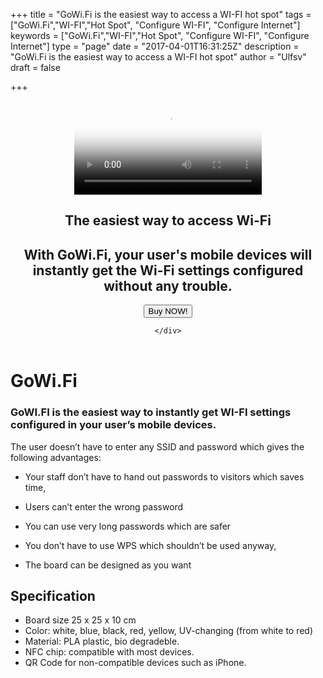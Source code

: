 +++
title = "GoWi.Fi is the easiest way to access a WI-FI hot spot"
tags = ["GoWi.Fi","WI-FI","Hot Spot", "Configure WI-FI", "Configure Internet"]
keywords = ["GoWi.Fi","WI-FI","Hot Spot", "Configure WI-FI", "Configure Internet"]
type = "page"
date = "2017-04-01T16:31:25Z"
description = "GoWi.Fi is the easiest way to access a WI-FI hot spot"
author = "Ulfsv"
draft = false

+++
<header>
  <section class="video v-center">
  <div id="bgVideo" class="background"><video id="video_background" preload="auto" autoplay="autoplay" loop="loop" poster="/img/earth.jpg"><source src="../earth.mp4" type="video/mp4">bgvideo</video></div>
<div class="hero-unit">
    <div class="container text-left">
<h1 class="hero-title-lg dont-break-out">The easiest way to access Wi-Fi</h1>

<h2 class="title text-left dont-break-out">With GoWi.Fi, your user's mobile devices will instantly get the Wi-Fi settings configured without any trouble.</h2>

<p><button
class="btn btn-primary btn-lg uppercase page-scroll snipcart-add-item"
data-item-id="gowifisign"
data-item-name="GoWi.Fi Sign"
data-item-price="35.00"
data-item-weight="100"
data-item-url="/"
data-item-stackable="false"
data-item-custom1-name="SSID"
data-item-custom1-required="true"
data-item-custom2-name="Password"
data-item-custom2-required="true"
data-item-custom3-name="Color"
data-item-custom3-options="White|Blue|Black|Red|Yellow|UV-changing"
data-item-custom3-value="White"
data-item-custom4-name="Material"
data-item-custom4-options="PLA Plastic|Bio degradable"
data-item-custom4-value="PLA Plastic"
data-item-description="Custom designed Instant GoWi.Fi Sign with NFC and QR-Code">
    Buy NOW!
</button>
</p>

</div>
<!-- end card -->

    </div>

</section>
</header>



<div class="container">
<div class="row">
<div class="col-sm-12">
<header class="container hat">
<h1>
</h1>
</header>
<h1 id="gowi-fi">GoWi.Fi</h1>
<h3 id="gowi-fi-is-the-easiest-way-to-instantly-get-wi-fi-settings-configured-in-your-user-s-mobile-devices">GoWI.FI is the easiest way to instantly get WI-FI settings configured in your user’s mobile devices.</h3>
<p>The user doesn’t have to enter any SSID and password which gives the following advantages:</p>
<ul>
<li><p>Your staff don’t have to hand out passwords to visitors which saves time,</p></li>
<li><p>Users can’t enter the wrong password</p></li>
<li><p>You can use very long passwords which are safer</p></li>
<li><p>You don’t have to use WPS which shouldn’t be used anyway,</p></li>
<li><p>The board can be designed as you want</p></li>
</ul>
<h2 id="specification">Specification</h2>
<ul>
<li>Board size 25 x 25 x 10 cm</li>
<li>Color: white, blue, black, red, yellow, UV-changing (from white to red)</li>
<li>Material: PLA plastic, bio degradeble.</li>
<li>NFC chip: compatible with most devices.</li>
<li>QR Code for non-compatible devices such as iPhone.</li>
</ul>
</div>
</div>
</div>
